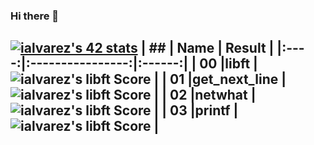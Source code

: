 ### Hi there 👋

<!--
**cacharri/cacharri** is a ✨ _special_ ✨ repository because its `README.md` (this file) appears on your GitHub profile.

Here are some ideas to get you started:

- 🔭 I’m currently working on ...
- 🌱 I’m currently learning ...
- 👯 I’m looking to collaborate on ...
- 🤔 I’m looking for help with ...
- 💬 Ask me about ...
- 📫 How to reach me: ...
- 😄 Pronouns: ...
- ⚡ Fun fact: ...
-->
[![ialvarez's 42 stats](https://badge42.herokuapp.com/api/stats/ialvarez?privacyEmail=true)](https://github.com/JaeSeoKim/badge42)
|  ##  |			Name				| Result |
|:----:|:----------------:|:------:|
|  00  |libft							          | ![ialvarez's libft Score](https://badge42.herokuapp.com/api/project/ialvarez/Libft) |
|  01  |get_next_line			          | ![ialvarez's libft Score](https://badge42.herokuapp.com/api/project/ialvarez/get_next_line) |
|  02  |netwhat        		          | ![ialvarez's libft Score](https://badge42.herokuapp.com/api/project/ialvarez/netwhat) |
|  03  |printf        		          | ![ialvarez's libft Score](https://badge42.herokuapp.com/api/project/ialvarez/ft_printf) |
---
